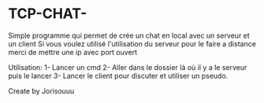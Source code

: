 # TCP-CHAT-


Simple programme qui permet de crée un chat en local avec un serveur et un client 
Si vous voulez utilisé l'utilisation du serveur pour le faire a distance merci de mettre une ip avec port ouvert

Utilisation:
1- Lancer un cmd
2- Aller dans le dossier là où il y a le serveur puis le lancer
3- Lancer le client pour discuter et utiliser un pseudo.


Create by Jorisouuu
